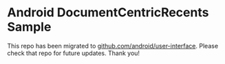 
Android DocumentCentricRecents Sample
=====================================

This repo has been migrated to [github.com/android/user-interface][1]. Please check that repo for future updates. Thank you!

[1]: https://github.com/android/user-interface

